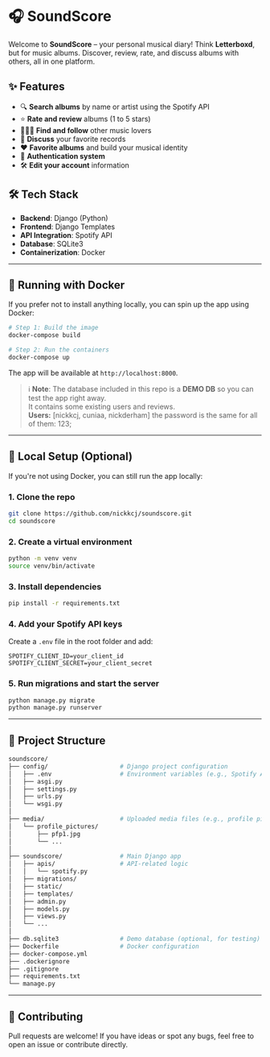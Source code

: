# 🎧 SoundScore

Welcome to **SoundScore** – your personal musical diary! Think **Letterboxd**, but for music albums. Discover, review, rate, and discuss albums with others, all in one platform.

## ✨ Features

- 🔍 **Search albums** by name or artist using the Spotify API  
- ⭐ **Rate and review** albums (1 to 5 stars)  
- 🧑‍🤝‍🧑 **Find and follow** other music lovers  
- 💬 **Discuss** your favorite records  
- ❤️ **Favorite albums** and build your musical identity  
- 🔐 **Authentication system**  
- 🛠️ **Edit your account** information  

## 🛠️ Tech Stack

- **Backend**: Django (Python)  
- **Frontend**: Django Templates  
- **API Integration**: Spotify API  
- **Database**: SQLite3  
- **Containerization**: Docker 

---

## 🐳 Running with Docker

If you prefer not to install anything locally, you can spin up the app using Docker:

```bash
# Step 1: Build the image
docker-compose build

# Step 2: Run the containers
docker-compose up
```

The app will be available at `http://localhost:8000`.

> ℹ️ **Note**: The database included in this repo is a **DEMO DB** so you can test the app right away.  
> It contains some existing users and reviews.  
> **Users:** [nickkcj, cuniaa, nickderham] the password is the same for all of them: 123;

---

## 🧪 Local Setup (Optional)

If you're not using Docker, you can still run the app locally:

### 1. Clone the repo

```bash
git clone https://github.com/nickkcj/soundscore.git
cd soundscore
```

### 2. Create a virtual environment

```bash
python -m venv venv
source venv/bin/activate
```

### 3. Install dependencies

```bash
pip install -r requirements.txt
```

### 4. Add your Spotify API keys

Create a `.env` file in the root folder and add:

```env
SPOTIFY_CLIENT_ID=your_client_id
SPOTIFY_CLIENT_SECRET=your_client_secret
```

### 5. Run migrations and start the server

```bash
python manage.py migrate
python manage.py runserver
```

---

## 📁 Project Structure

```bash
soundscore/
├── config/                    # Django project configuration
│   ├── .env                   # Environment variables (e.g., Spotify API keys)
│   ├── asgi.py
│   ├── settings.py
│   ├── urls.py
│   └── wsgi.py
│
├── media/                     # Uploaded media files (e.g., profile pictures)
│   └── profile_pictures/
│       ├── pfp1.jpg
│       └── ...
│
├── soundscore/                # Main Django app
│   ├── apis/                  # API-related logic
│   │   └── spotify.py
│   ├── migrations/
│   ├── static/
│   ├── templates/
│   ├── admin.py
│   ├── models.py
│   ├── views.py
│   └── ...
│
├── db.sqlite3                 # Demo database (optional, for testing)
├── Dockerfile                 # Docker configuration
├── docker-compose.yml
├── .dockerignore
├── .gitignore
├── requirements.txt
└── manage.py
```

---

## 🤝 Contributing

Pull requests are welcome! If you have ideas or spot any bugs, feel free to open an issue or contribute directly.
